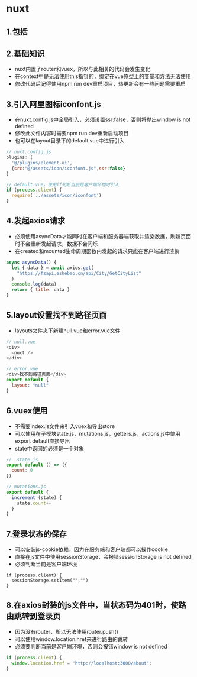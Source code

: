 # nuxt

## 1.包括


## 2.基础知识
- nuxt内置了router和vuex，所以与此相关的代码会发生变化
- 在context中是无法使用this指针的，绑定在vue原型上的变量和方法无法使用
- 修改代码后记得使用npm run dev重启项目，热更新会有一些问题需要重启

## 3.引入阿里图标iconfont.js

- 在nuxt.config.js中全局引入，必须设置ssr:false，否则将抛出window is not defined
- 修改此文件内容时需要npm run dev重新启动项目
- 也可以在layout目录下的default.vue中进行引入

```js
// nuxt.config.js
plugins: [
  '@/plugins/element-ui',
  {src:"@/assets/icon/iconfont.js",ssr:false}
]

// default.vue，使用if判断当前是客户端环境时引入
if (process.client) {
  require('../assets/icon/iconfont')
}
```

## 4.发起axios请求

- 必须使用asyncData才能同时在客户端和服务器端获取并渲染数据，刷新页面时不会重新发起请求，数据不会闪烁
- 在created和mounted生命周期函数内发起的请求只能在客户端进行渲染

```js
async asyncData() {
  let { data } = await axios.get(
    "https://fzapi.eshebao.cn/api/City/GetCityList"
  )
  console.log(data)
  return { title: data }
}
```

## 5.layout设置找不到路径页面

- layouts文件夹下新建null.vue和error.vue文件

```js
// null.vue
<div>
  <nuxt />
</div>

// error.vue
<div>找不到路径页面</div>
export default {
  layout: "null"
}
```

## 6.vuex使用

- 不需要index.js文件来引入vuex和导出store
- 可以使用在子模块state.js，mutations.js，getters.js，actions.js中使用export default直接导出
- state中返回的必须是一个对象

```js
//  state.js
export default () => ({
  count: 0
})

// mutations.js
export default {
  increment (state) {
    state.count++
  }
}
```

## 7.登录状态的保存

- 可以安装js-cookie依赖，因为在服务端和客户端都可以操作cookie
- 直接在js文件中使用sessionStorage，会报错sessionStorage is not defined
- 必须判断当前是客户端环境

```
if (process.client) {
  sessionStorage.setItem("","")
}
```

## 8.在axios封装的js文件中，当状态码为401时，使路由跳转到登录页

- 因为没有router，所以无法使用router.push()
- 可以使用window.location.href来进行路由的跳转
- 必须要判断当前是客户端环境，否则会报错window is not defined

```js
if (process.client) {
  window.location.href = "http://localhost:3000/about";
}
```
